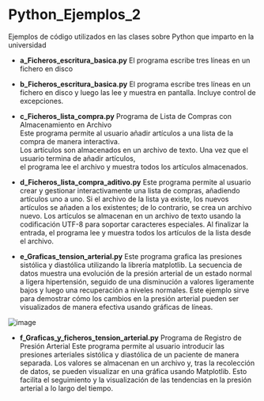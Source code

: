 # Python_Ejemplos_2
 Ejemplos de código utilizados en las clases sobre Python que imparto en la universidad

- **a_Ficheros_escritura_basica.py** 
El programa escribe tres líneas en un fichero en disco

- **b_Ficheros_escritura_basica.py** 
El programa escribe tres líneas en un fichero en disco y luego las lee 
y muestra en pantalla. 
Incluye control de excepciones.

- **c_Ficheros_lista_compra.py** 
Programa de Lista de Compras con Almacenamiento en Archivo<BR>
Este programa permite al usuario añadir artículos a una lista de la compra de manera interactiva.<BR>
Los artículos son almacenados en un archivo de texto. Una vez que el usuario termina de añadir artículos,<BR>
el programa lee el archivo y muestra todos los artículos almacenados.<BR>

- **d_Ficheros_lista_compra_aditivo.py**
Este programa permite al usuario crear y gestionar interactivamente una lista de compras, añadiendo artículos uno a uno. Si el archivo de la lista ya existe, los nuevos artículos se añaden a los existentes; de lo contrario, se crea un archivo nuevo. Los artículos se almacenan en un archivo de texto usando la codificación UTF-8 para soportar caracteres especiales. Al finalizar la entrada, el programa lee y muestra todos los artículos de la lista desde el archivo.

- **e_Graficas_tension_arterial.py**
Este programa grafica las presiones sistólica y diastólica utilizando la librería matplotlib.
La secuencia de datos muestra una evolución de la presión arterial de un estado normal a ligera
hipertensión, seguido de una disminución a valores ligeramente bajos y luego una recuperación a
niveles normales. Este ejemplo sirve para demostrar cómo los cambios en la presión arterial pueden
ser visualizados de manera efectiva usando gráficas de líneas.

![image](https://github.com/aalonsopuig/Python_Ejemplos_2/assets/57196844/1cce7025-2bde-4660-8ead-39441b748880)


- **f_Graficas_y_ficheros_tension_arterial.py**
Programa de Registro de Presión Arterial
Este programa permite al usuario introducir las presiones arteriales sistólica y diastólica de un paciente de manera separada.
Los valores se almacenan en un archivo y, tras la recolección de datos, se pueden visualizar en una gráfica usando Matplotlib.
Esto facilita el seguimiento y la visualización de las tendencias en la presión arterial a lo largo del tiempo.
